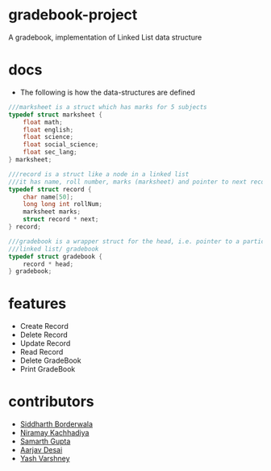 # gradebook-project
A gradebook, implementation of Linked List data structure

# docs
* The following is how the data-structures are defined
```c
///marksheet is a struct which has marks for 5 subjects
typedef struct marksheet {
	float math;
	float english;
	float science;
	float social_science;
	float sec_lang;
} marksheet;

///record is a struct like a node in a linked list
///it has name, roll number, marks (marksheet) and pointer to next record
typedef struct record {
	char name[50];
	long long int rollNum;
	marksheet marks;
	struct record * next;
} record;

///gradebook is a wrapper struct for the head, i.e. pointer to a particular
///linked list/ gradebook
typedef struct gradebook {
	record * head;
} gradebook;
```

# features
  * Create Record
  * Delete Record
  * Update Record
  * Read Record
  * Delete GradeBook
  * Print GradeBook

# contributors
* <a href="https://github.com/siddharthborderwala">Siddharth Borderwala</a>
* <a href="https://github.com/nk447">Niramay Kachhadiya</a>
* <a href="https://github.com/sgupta2501">Samarth Gupta</a>
* <a href="https://github.com/Aarjav-D">Aarjav Desai</a>
* <a href="https://github.com/HelBlazer">Yash Varshney</a>
